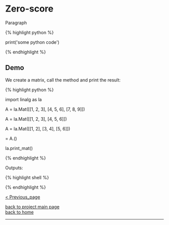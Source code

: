 # Zero-score
<div style="text-align: justify">
<p>Paragraph</p>
</div>

{% highlight python %}

print('some python code')

{% endhighlight %}

## Demo

<div style="text-align: justify">
<p>We create a matrix, call the <METHOD> method and print the result:</p>
</div>

{% highlight python %}

import linalg as la

A = la.Mat([[1, 2, 3],
        [4, 5, 6],
        [7, 8, 9]])

A = la.Mat([[1, 2, 3],
        [4, 5, 6]])

A = la.Mat([[1, 2],
        [3, 4],
        [5, 6]])

<METHODED> = A.<METHOD>()

la.print_mat(<METHOD>)

{% endhighlight %}

Outputs:

{% highlight shell %}

{% endhighlight %}

[< Previous_page](./previous_page_filename.md)

[back to project main page](./stats_from_scratch.md)\
[back to home](../index.md)

---
<script src="https://utteranc.es/client.js"
        repo="Matt-A-Bennett/Matt-A-Bennett.github.io"
        issue-term="https://matt-a-bennett.github.io/stats_from_scratch/template.html"
        theme="github-light"
        crossorigin="anonymous"
        async>
</script>

